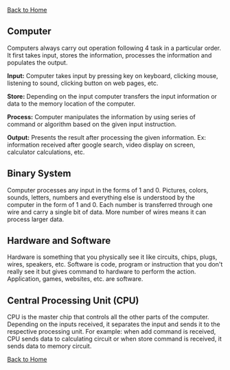 [Back to Home](README.md)


## **Computer**

Computers always carry out operation following 4 task in a particular order. It first takes input, stores the information, processes the information and populates the output.  

**Input:** Computer takes input by pressing key on keyboard, clicking mouse, listening to sound, clicking button on web pages, etc. 

**Store:** Depending on the input computer transfers the input information or data to the memory location of the computer.

**Process:** Computer manipulates the information by using series of command or algorithm based on the given input instruction.

**Output:** Presents the result after processing the given information. Ex: information received after google search, video display on screen, calculator calculations, etc.

## **Binary System**
Computer processes any input in the forms of 1 and 0. Pictures, colors, sounds, letters, numbers and everything else is understood by the computer in the form of 1 and 0. Each number is transferred through one wire and carry a single bit of data. More number of wires means it can process larger data. 


## **Hardware and Software**

Hardware is something that you physically see it like circuits, chips, plugs, wires, speakers, etc. Software is code, program or instruction that you don't really see it but gives command to hardware to perform the action. Application, games, websites, etc. are software.

## Central Processing Unit (CPU)
CPU is the master chip that controls all the other parts of the computer. Depending on the inputs received, it separates the input and sends it to the respective processing unit. For example: when add command is received, CPU sends data to calculating circuit or when store command is received, it sends data to memory circuit.

[Back to Home](README.md)
